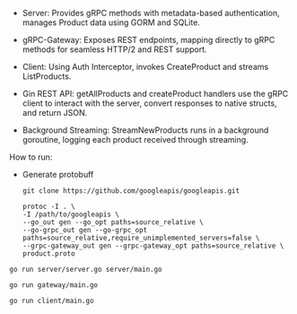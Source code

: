 - Server: Provides gRPC methods with metadata-based authentication, manages Product data using GORM and SQLite.

- gRPC-Gateway: Exposes REST endpoints, mapping directly to gRPC methods for seamless HTTP/2 and REST support.

- Client: Using Auth Interceptor, invokes CreateProduct and streams ListProducts.

- Gin REST API: getAllProducts and createProduct handlers use the gRPC client to interact with the server, convert responses to native structs, and return JSON.

- Background Streaming: StreamNewProducts runs in a background goroutine, logging each product received through streaming.

How to run: 
- Generate protobuff

  ```
  git clone https://github.com/googleapis/googleapis.git

  protoc -I . \
  -I /path/to/googleapis \
  --go_out gen --go_opt paths=source_relative \
  --go-grpc_out gen --go-grpc_opt paths=source_relative,require_unimplemented_servers=false \
  --grpc-gateway_out gen --grpc-gateway_opt paths=source_relative \
  product.proto

  ```

```
go run server/server.go server/main.go

go run gateway/main.go

go run client/main.go
```
